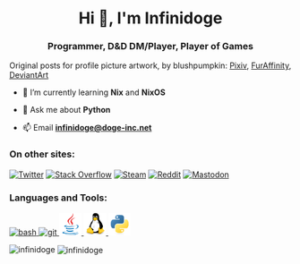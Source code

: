 <h1 align="center">Hi 👋, I'm Infinidoge</h1>
<h3 align="center">Programmer, D&D DM/Player, Player of Games</h3>

Original posts for profile picture artwork, by blushpumpkin: [Pixiv](https://www.pixiv.net/en/artworks/64038310), [FurAffinity](https://www.furaffinity.net/view/24255814), [DeviantArt](https://www.deviantart.com/blushpumpkin/art/Lillie-Braixen-694521833)

- 🌱 I’m currently learning **Nix** and **NixOS**

- 💬 Ask me about **Python**

- 📫 Email **infinidoge@doge-inc.net**

<h3 align="left">On other sites:</h3>
<p align="left">
<a href="https://twitter.com/infinidoge" target="blank"><img align="center" src="https://cdn.jsdelivr.net/npm/simple-icons@3.0.1/icons/twitter.svg" alt="Twitter" height="30" width="40" /></a>
<a href="https://stackoverflow.com/users/7745142" target="blank"><img align="center" src="https://cdn.jsdelivr.net/npm/simple-icons@3.0.1/icons/stackoverflow.svg" alt="Stack Overflow" height="30" width="40" /></a>
<a href="https://steamcommunity.com/id/Infinidoge" target="blank"><img align="center" src="https://cdn.jsdelivr.net/npm/simple-icons@3.0.1/icons/steam.svg" alt="Steam" height="30" width="40" /></a>
<a href="https://www.reddit.com/user/Infinidoge" target="blank"><img align="center" src="https://cdn.jsdelivr.net/npm/simple-icons@3.0.1/icons/reddit.svg" alt="Reddit" height="30" width="40" /></a>
<a rel="me" href="https://meow.social/@Infinidoge" target="blank"><img align="center" src="https://cdn.jsdelivr.net/npm/simple-icons@3.0.1/icons/mastodon.svg" alt="Mastodon" height="30" width="40" /></a>
</p>

<h3 align="left">Languages and Tools:</h3>
<p align="left"> <a href="https://www.gnu.org/software/bash/" target="_blank"> <img src="https://www.vectorlogo.zone/logos/gnu_bash/gnu_bash-icon.svg" alt="bash" width="40" height="40"/> </a> <a href="https://git-scm.com/" target="_blank"> <img src="https://www.vectorlogo.zone/logos/git-scm/git-scm-icon.svg" alt="git" width="40" height="40"/> </a> <a href="https://www.java.com" target="_blank"> <img src="https://raw.githubusercontent.com/devicons/devicon/master/icons/java/java-original.svg" alt="java" width="40" height="40"/> </a> <a href="https://www.linux.org/" target="_blank"> <img src="https://raw.githubusercontent.com/devicons/devicon/master/icons/linux/linux-original.svg" alt="linux" width="40" height="40"/> </a>  <a href="https://www.python.org" target="_blank"> <img src="https://raw.githubusercontent.com/devicons/devicon/master/icons/python/python-original.svg" alt="python" width="40" height="40"/> </a> </p>

<p><img align="left" src="https://github-readme-stats.vercel.app/api/top-langs?username=infinidoge&show_icons=true&theme=dracula&locale=en&layout=compact" alt="infinidoge" /></p>

<p>&nbsp;<img align="center" src="https://github-readme-stats.vercel.app/api?username=infinidoge&show_icons=true&theme=dracula&locale=en" alt="infinidoge" /></p>
